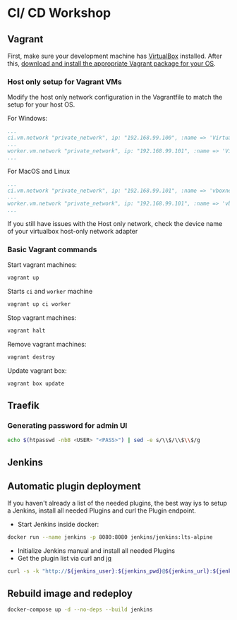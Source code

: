 # CI/ CD Workshop

## Vagrant

First, make sure your development machine has
[VirtualBox](https://www.virtualbox.org/)
installed. After this,
[download and install the appropriate Vagrant package for your OS](https://www.vagrantup.com/downloads.html).

### Host only setup for Vagrant VMs

Modify the host only network configuration in the Vagrantfile to match the setup for your host OS.

For Windows:

```yml
...
ci.vm.network "private_network", ip: "192.168.99.100", :name => 'VirtualBox Host-Only Ethernet Adapter', :adapter => 2
...
worker.vm.network "private_network", ip: "192.168.99.101", :name => 'VirtualBox Host-Only Ethernet Adapter', :adapter => 2
...
```

For MacOS and Linux

```yml
...
ci.vm.network "private_network", ip: "192.168.99.101", :name => 'vboxnet0', :adapter => 2
...
worker.vm.network "private_network", ip: "192.168.99.101", :name => 'vboxnet0', :adapter => 2
...
```

If you still have issues with the Host only network, check the device name of your virtualbox host-only network adapter

### Basic Vagrant commands

Start vagrant machines:

```sh
vagrant up
```

Starts `ci` and `worker` machine

```sh
vagrant up ci worker
```

Stop vagrant machines:

```sh
vagrant halt
```

Remove vagrant machines:

```sh
vagrant destroy
```

Update vagrant box:

```sh
vagrant box update
```

## Traefik

### Generating password for admin UI

``` sh
echo $(htpasswd -nbB <USER> "<PASS>") | sed -e s/\\$/\\$\\$/g
```

## Jenkins

## Automatic plugin deployment

If you haven't already a list of the needed plugins, the best way iys to setup a Jenkins, install all needed Plugins and curl the Plugin endpoint.

- Start Jenkins inside docker:

```sh
docker run --name jenkins -p 8080:8080 jenkins/jenkins:lts-alpine
```

- Initialize Jenkins manual and install all needed Plugins
- Get the plugin list via curl and [jq](https://stedolan.github.io/jq/)

```sh
curl -s -k "http://${jenkins_user}:${jenkins_pwd}@${jenkins_url}:${jenkins_port}/pluginManager/api/json?depth=1" | jq -r '.plugins[].shortName' | tee plugins.txt
```

## Rebuild image and redeploy

```sh
docker-compose up -d --no-deps --build jenkins
```
